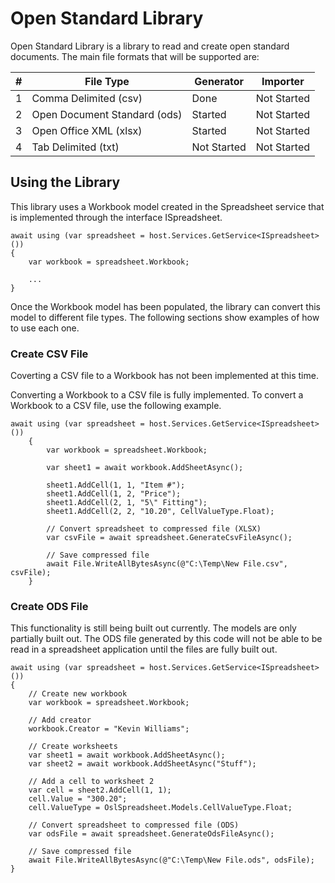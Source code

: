 # Open Standard Library

Open Standard Library is a library to read and create open standard documents. The main file formats that will be supported are: 

| # | File Type | Generator | Importer |
| --- | --- | --- | --- |
| 1 | Comma Delimited (csv) | Done | Not Started |
| 2 | Open Document Standard (ods) | Started | Not Started |
| 3 | Open Office XML (xlsx) | Started | Not Started |
| 4 | Tab Delimited (txt) | Not Started | Not Started |


## Using the Library

This library uses a Workbook model created in the Spreadsheet service that is implemented through the interface ISpreadsheet. 

```
await using (var spreadsheet = host.Services.GetService<ISpreadsheet>())
{
    var workbook = spreadsheet.Workbook;

    ...
}
```

Once the Workbook model has been populated, the library can convert this model to different file types. The following sections show examples of how to use each one. 

### Create CSV File

Coverting a CSV file to a Workbook has not been implemented at this time.

Converting a Workbook to a CSV file is fully implemented. To convert a Workbook to a CSV file, use the following example.

```
await using (var spreadsheet = host.Services.GetService<ISpreadsheet>())
    {
        var workbook = spreadsheet.Workbook;

        var sheet1 = await workbook.AddSheetAsync();

        sheet1.AddCell(1, 1, "Item #");
        sheet1.AddCell(1, 2, "Price");
        sheet1.AddCell(2, 1, "5\" Fitting");
        sheet1.AddCell(2, 2, "10.20", CellValueType.Float);

        // Convert spreadsheet to compressed file (XLSX)
        var csvFile = await spreadsheet.GenerateCsvFileAsync();

        // Save compressed file
        await File.WriteAllBytesAsync(@"C:\Temp\New File.csv", csvFile);
    }
```

### Create ODS File

This functionality is still being built out currently. The models are only partially built out. The ODS file generated by this code will not be able to be read in a spreadsheet application until the files are fully built out.

```
await using (var spreadsheet = host.Services.GetService<ISpreadsheet>())
{
    // Create new workbook
    var workbook = spreadsheet.Workbook;

    // Add creator
    workbook.Creator = "Kevin Williams";

    // Create worksheets
    var sheet1 = await workbook.AddSheetAsync();
    var sheet2 = await workbook.AddSheetAsync("Stuff");

    // Add a cell to worksheet 2
    var cell = sheet2.AddCell(1, 1);
    cell.Value = "300.20";
    cell.ValueType = OslSpreadsheet.Models.CellValueType.Float;

    // Convert spreadsheet to compressed file (ODS)
    var odsFile = await spreadsheet.GenerateOdsFileAsync();

    // Save compressed file
    await File.WriteAllBytesAsync(@"C:\Temp\New File.ods", odsFile);
}
```
